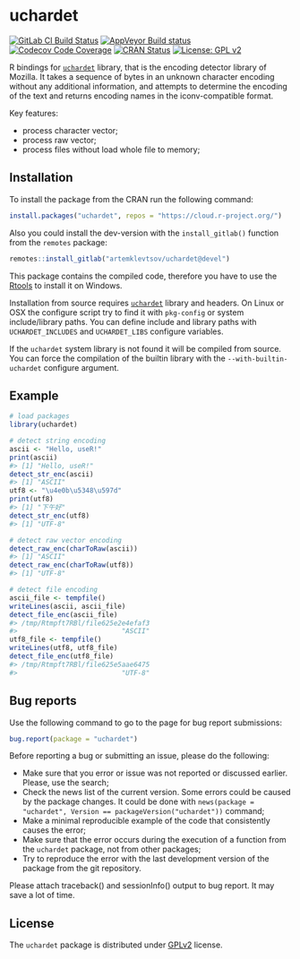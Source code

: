
<!-- README.md is generated from README.Rmd. Please edit that file -->

# uchardet

<!-- badges: start -->

[![GitLab CI Build
Status](https://gitlab.com/artemklevtsov/uchardet/badges/master/pipeline.svg)](https://gitlab.com/artemklevtsov/uchardet/pipelines)
[![AppVeyor Build
status](https://ci.appveyor.com/api/projects/status/46wct6f93lik6aie?svg=true)](https://ci.appveyor.com/project/artemklevtsov/uchardet)
[![Codecov Code
Coverage](https://codecov.io/gl/artemklevtsov/uchardet/branch/master/graph/badge.svg)](https://codecov.io/gl/artemklevtsov/uchardet)
[![CRAN
Status](http://www.r-pkg.org/badges/version/uchardet)](https://cran.r-project.org/package=uchardet)
[![License: GPL
v2](https://img.shields.io/badge/License-GPL%20v2-blue.svg)](https://www.gnu.org/licenses/old-licenses/gpl-2.0.en.html)

<!-- badges: end -->

R bindings for
[`uchardet`](https://www.freedesktop.org/wiki/Software/uchardet/)
library, that is the encoding detector library of Mozilla. It takes a
sequence of bytes in an unknown character encoding without any
additional information, and attempts to determine the encoding of the
text and returns encoding names in the iconv-compatible format.

Key features:

  - process character vector;
  - process raw vector;
  - process files without load whole file to memory;

## Installation

To install the package from the CRAN run the following command:

``` r
install.packages("uchardet", repos = "https://cloud.r-project.org/")
```

Also you could install the dev-version with the `install_gitlab()`
function from the `remotes` package:

``` r
remotes::install_gitlab("artemklevtsov/uchardet@devel")
```

This package contains the compiled code, therefore you have to use the
[Rtools](https://cran.r-project.org/bin/windows/Rtools/) to install it
on Windows.

Installation from source requires
[`uchardet`](https://www.freedesktop.org/wiki/Software/uchardet/)
library and headers. On Linux or OSX the configure script try to find it
with `pkg-config` or system include/library paths. You can define
include and library paths with `UCHARDET_INCLUDES` and `UCHARDET_LIBS`
configure variables.

If the `uchardet` system library is not found it will be compiled from
source. You can force the compilation of the builtin library with the
`--with-builtin-uchardet` configure argument.

## Example

``` r
# load packages
library(uchardet)

# detect string encoding
ascii <- "Hello, useR!"
print(ascii)
#> [1] "Hello, useR!"
detect_str_enc(ascii)
#> [1] "ASCII"
utf8 <- "\u4e0b\u5348\u597d"
print(utf8)
#> [1] "下午好"
detect_str_enc(utf8)
#> [1] "UTF-8"

# detect raw vector encoding
detect_raw_enc(charToRaw(ascii))
#> [1] "ASCII"
detect_raw_enc(charToRaw(utf8))
#> [1] "UTF-8"

# detect file encoding
ascii_file <- tempfile()
writeLines(ascii, ascii_file)
detect_file_enc(ascii_file)
#> /tmp/Rtmpft7RBl/file625e2e4efaf3 
#>                          "ASCII"
utf8_file <- tempfile()
writeLines(utf8, utf8_file)
detect_file_enc(utf8_file)
#> /tmp/Rtmpft7RBl/file625e5aae6475 
#>                          "UTF-8"
```

## Bug reports

Use the following command to go to the page for bug report submissions:

``` r
bug.report(package = "uchardet")
```

Before reporting a bug or submitting an issue, please do the following:

  - Make sure that you error or issue was not reported or discussed
    earlier. Please, use the search;
  - Check the news list of the current version. Some errors could be
    caused by the package changes. It could be done with `news(package =
    "uchardet", Version == packageVersion("uchardet"))` command;
  - Make a minimal reproducible example of the code that consistently
    causes the error;
  - Make sure that the error occurs during the execution of a function
    from the `uchardet` package, not from other packages;
  - Try to reproduce the error with the last development version of the
    package from the git repository.

Please attach traceback() and sessionInfo() output to bug report. It may
save a lot of time.

## License

The `uchardet` package is distributed under
[GPLv2](http://www.gnu.org/licenses/gpl-2.0.html) license.
